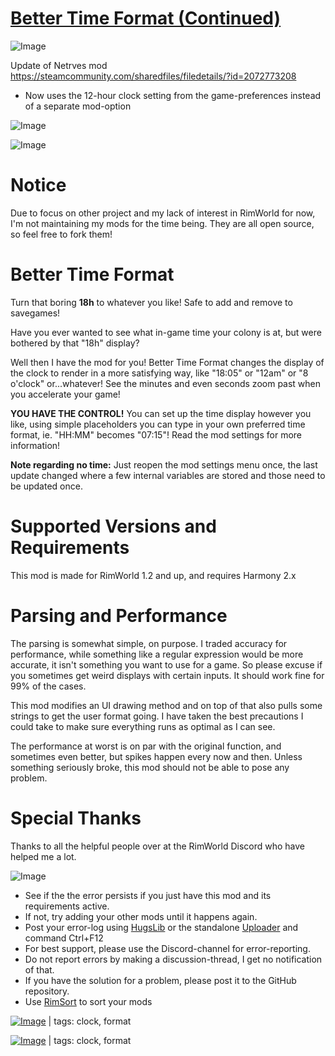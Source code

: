 # [Better Time Format (Continued)](https://steamcommunity.com/sharedfiles/filedetails/?id=3377406241)

![Image](https://i.imgur.com/buuPQel.png)

Update of Netrves mod https://steamcommunity.com/sharedfiles/filedetails/?id=2072773208

- Now uses the 12-hour clock setting from the game-preferences instead of a separate mod-option

![Image](https://i.imgur.com/pufA0kM.png)
	
![Image](https://i.imgur.com/Z4GOv8H.png)

# Notice

Due to focus on other project and my lack of interest in RimWorld for now, I'm not maintaining my mods for the time being. They are all open source, so feel free to fork them!

#  Better Time Format 

Turn that boring **18h** to whatever you like! Safe to add and remove to savegames!

Have you ever wanted to see what in-game time your colony is at, but were bothered by that "18h" display?

Well then I have the mod for you! Better Time Format changes the display of the clock to render in a more satisfying way, like "18:05" or "12am" or "8 o'clock" or...whatever! See the minutes and even seconds zoom past when you accelerate your game!

**YOU HAVE THE CONTROL!** You can set up the time display however you like, using simple placeholders you can type in your own preferred time format, ie. "HH:MM" becomes "07:15"! Read the mod settings for more information!

**Note regarding no time:** Just reopen the mod settings menu once, the last update changed where a few internal variables are stored and those need to be updated once.

#  Supported Versions and Requirements 

This mod is made for RimWorld 1.2 and up, and requires Harmony 2.x

#  Parsing and Performance 

The parsing is somewhat simple, on purpose. I traded accuracy for performance, while something like a regular expression would be more accurate, it isn't something you want to use for a game. So please excuse if you sometimes get weird displays with certain inputs. It should work fine for 99% of the cases.

This mod modifies an UI drawing method and on top of that also pulls some strings to get the user format going. I have taken the best precautions I could take to make sure everything runs as optimal as I can see.

The performance at worst is on par with the original function, and sometimes even better, but spikes happen every now and then. Unless something seriously broke, this mod should not be able to pose any problem.

#  Special Thanks 

Thanks to all the helpful people over at the RimWorld Discord who have helped me a lot.

![Image](https://i.imgur.com/PwoNOj4.png)



-  See if the the error persists if you just have this mod and its requirements active.
-  If not, try adding your other mods until it happens again.
-  Post your error-log using [HugsLib](https://steamcommunity.com/workshop/filedetails/?id=818773962) or the standalone [Uploader](https://steamcommunity.com/sharedfiles/filedetails/?id=2873415404) and command Ctrl+F12
-  For best support, please use the Discord-channel for error-reporting.
-  Do not report errors by making a discussion-thread, I get no notification of that.
-  If you have the solution for a problem, please post it to the GitHub repository.
-  Use [RimSort](https://github.com/RimSort/RimSort/releases/latest) to sort your mods

 

[![Image](https://img.shields.io/github/v/release/emipa606/BetterTimeFormat?label=latest%20version&style=plastic&color=9f1111&labelColor=black)](https://steamcommunity.com/sharedfiles/filedetails/changelog/) | tags:  clock,  format 

[![Image](https://img.shields.io/github/v/release/emipa606/BetterTimeFormat?label=latest%20version&style=plastic&color=9f1111&labelColor=black)](https://steamcommunity.com/sharedfiles/filedetails/changelog/3377406241) | tags:  clock,  format
